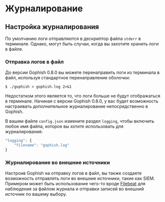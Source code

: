 # Журналирование

## Настройка журналирования

По умолчанию логи отправляются в дескриптор файла `stderr` в терминале. Однако, могут быть случаи, когда вы захотите хранить логи в файле.

### Отправка логов в файл

До версии Gophish 0.8.0 вы можете перенаправить логи из терминала в файл, используя стандартное перенаправление оболочки:

```text
$ ./gophish > gophish.log 2>&1
```

Недостатком этого является то, что логи больше не будут отображаться в терминале. Начиная с версии Gophish 0.8.0, у вас будет возможность настраивать дополнительное журналирование непосредственно в Gophish.

В вашем файле `config.json` измените раздел `logging`, чтобы включить любое имя файла, которое вы хотите использовать для журналирования:

```javascript
"logging": {
	"filename": "gophish.log"
}
```

### Журналирование во внешние источники

Настроив Gophish на отправку логов в файл, вы также создаете возможность отправлять логи во внешние источники, такие как SIEM. Примером может быть использование чего-то вроде [Filebeat](https://www.elastic.co/products/beats/filebeat) для наблюдения за файлом журнала и отправки записей во внешний источник по вашему выбору.

